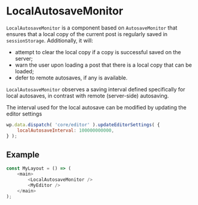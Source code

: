 # LocalAutosaveMonitor

`LocalAutosaveMonitor` is a component based on `AutosaveMonitor` that ensures that a local copy of the current post is regularly saved in `sessionStorage`. Additionally, it will:

-   attempt to clear the local copy if a copy is successful saved on the server;
-   warn the user upon loading a post that there is a local copy that can be loaded;
-   defer to remote autosaves, if any is available.

`LocalAutosaveMonitor` observes a saving interval defined specifically for local autosaves, in contrast with remote (server-side) autosaving.

The interval used for the local autosave can be modified by updating the editor settings
```js
wp.data.dispatch( 'core/editor' ).updateEditorSettings( {
	localAutosaveInterval: 100000000000,
} );
```

## Example

```js
const MyLayout = () => (
	<main>
		<LocalAutosaveMonitor />
		<MyEditor />
	</main>
);
```

